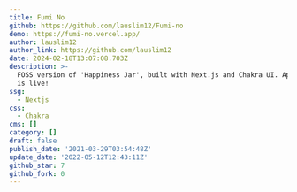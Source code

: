 ```yaml
---
title: Fumi No
github: https://github.com/lauslim12/Fumi-no
demo: https://fumi-no.vercel.app/
author: lauslim12
author_link: https://github.com/lauslim12
date: 2024-02-18T13:07:08.703Z
description: >-
  FOSS version of 'Happiness Jar', built with Next.js and Chakra UI. Application
  is live!
ssg:
  - Nextjs
css:
  - Chakra
cms: []
category: []
draft: false
publish_date: '2021-03-29T03:54:48Z'
update_date: '2022-05-12T12:43:11Z'
github_star: 7
github_fork: 0
---
```

